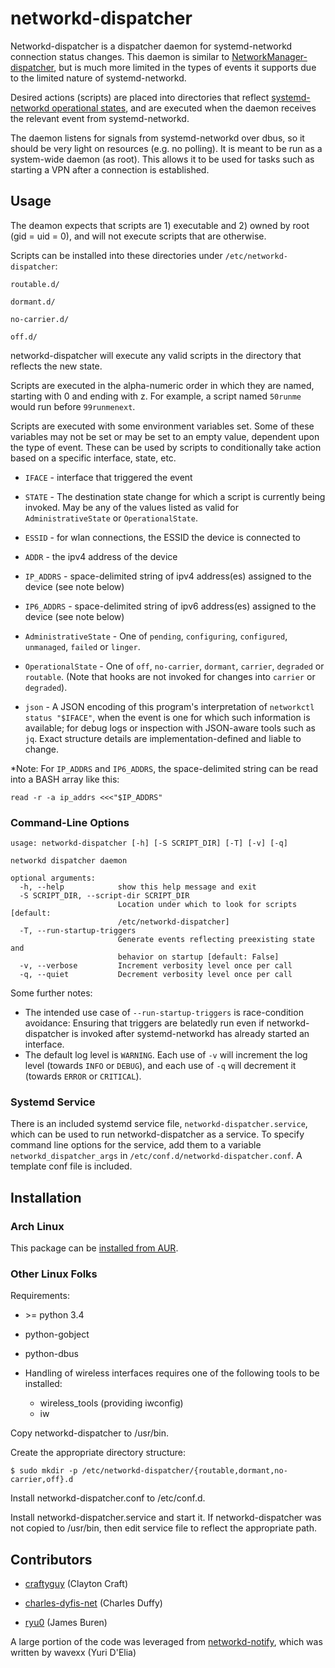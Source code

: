 # networkd-dispatcher

Networkd-dispatcher is a dispatcher daemon for systemd-networkd connection status changes. This daemon is similar to [NetworkManager-dispatcher](https://developer.gnome.org/NetworkManager/unstable/NetworkManager.html), but is much more limited in the types of events it supports due to the limited nature of systemd-networkd. 

Desired actions (scripts) are placed into directories that reflect [systemd-networkd operational states](https://www.freedesktop.org/software/systemd/man/networkctl.html), and are executed when the daemon receives the relevant event from systemd-networkd.

The daemon listens for signals from systemd-networkd over dbus, so it should be very light on resources (e.g. no polling). It is meant to be run as a system-wide daemon (as root). This allows it to be used for tasks such as starting a VPN after a connection is established.

## Usage

The deamon expects that scripts are 1) executable and 2) owned by root (gid = uid = 0), and will not execute scripts that are otherwise.

Scripts can be installed into these directories under ```/etc/networkd-dispatcher```:

```
routable.d/

dormant.d/

no-carrier.d/

off.d/
```

networkd-dispatcher will execute any valid scripts in the directory that reflects the new state. 

Scripts are executed in the alpha-numeric order in which they are named, starting with 0 and ending with z. For example, a script named ```50runme``` would run before ```99runmenext```.

Scripts are executed with some environment variables set. Some of these variables may not be set or may be set to an empty value, dependent upon the type of event. These can be used by scripts to conditionally take action based on a specific interface, state, etc.

- ```IFACE``` - interface that triggered the event

- ```STATE``` - The destination state change for which a script is currently being invoked. May be any of the values listed as valid for `AdministrativeState` or `OperationalState`.

- ```ESSID``` - for wlan connections, the ESSID the device is connected to

- ```ADDR``` - the ipv4 address of the device

- ```IP_ADDRS``` - space-delimited string of ipv4 address(es) assigned to the device (see note below)

- ```IP6_ADDRS``` - space-delimited string of ipv6 address(es) assigned to the device (see note below)

- ```AdministrativeState``` - One of `pending`, `configuring`, `configured`, `unmanaged`, `failed` or `linger`.

- ```OperationalState``` - One of `off`, `no-carrier`, `dormant`, `carrier`, `degraded` or `routable`. (Note that hooks are not invoked for changes into `carrier` or `degraded`).

- ```json``` - A JSON encoding of this program's interpretation of `networkctl status "$IFACE"`, when the event is one for which such information is available; for debug logs or inspection with JSON-aware tools such as `jq`. Exact structure details are implementation-defined and liable to change.

*Note: For `IP_ADDRS` and `IP6_ADDRS`, the space-delimited string can be read into a BASH array like this:

```read -r -a ip_addrs <<<"$IP_ADDRS"```

### Command-Line Options

```
usage: networkd-dispatcher [-h] [-S SCRIPT_DIR] [-T] [-v] [-q]

networkd dispatcher daemon

optional arguments:
  -h, --help            show this help message and exit
  -S SCRIPT_DIR, --script-dir SCRIPT_DIR
                        Location under which to look for scripts [default:
                        /etc/networkd-dispatcher]
  -T, --run-startup-triggers
                        Generate events reflecting preexisting state and
                        behavior on startup [default: False]
  -v, --verbose         Increment verbosity level once per call
  -q, --quiet           Decrement verbosity level once per call
```

Some further notes:

- The intended use case of `--run-startup-triggers` is race-condition avoidance: Ensuring that triggers are belatedly run even if networkd-dispatcher is invoked after systemd-networkd has already started an interface.
- The default log level is `WARNING`. Each use of `-v` will increment the log level (towards `INFO` or `DEBUG`), and each use of `-q` will decrement it (towards `ERROR` or `CRITICAL`).

### Systemd Service

There is an included systemd service file, `networkd-dispatcher.service`, which can be used to run networkd-dispatcher as a service. To specify command line options for the service, add them to a variable `networkd_dispatcher_args` in `/etc/conf.d/networkd-dispatcher.conf`. A template conf file is included.


## Installation

### Arch Linux

This package can be [installed from AUR](https://aur.archlinux.org/packages/networkd-dispatcher/).

### Other Linux Folks

Requirements:

- \>= python 3.4

- python-gobject

- python-dbus

- Handling of wireless interfaces requires one of the following tools to be installed:
  - wireless_tools (providing iwconfig)
  - iw

Copy networkd-dispatcher to /usr/bin.

Create the appropriate directory structure:

```$ sudo mkdir -p /etc/networkd-dispatcher/{routable,dormant,no-carrier,off}.d```

Install networkd-dispatcher.conf to /etc/conf.d.

Install networkd-dispatcher.service and start it. If networkd-dispatcher was not copied to /usr/bin, then edit service file to reflect the appropriate path.


## Contributors

- [craftyguy](https://github.com/craftyguy) (Clayton Craft)

- [charles-dyfis-net](https://github.com/charles-dyfis-net) (Charles Duffy)

- [ryu0](https://github.com/ryu0) (James Buren)

A large portion of the code was leveraged from [networkd-notify](https://github.com/wavexx/networkd-notify), which was written by wavexx (Yuri D'Elia)
